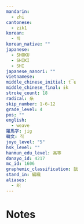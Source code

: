 ```yaml
---
mandarin:
  - zhī
cantonese:
  - zik1
korean:
  - 직
korean_native: ""
japanese:
  - SHOKU
  - SHIKI
  - SHI
japanese_nanori: ""
vietnamese:
middle_chinese_initial: t͡ɕ
middle_chinese_final: ɨk
stroke_count: 18
radical: 糸
skip_number: 1-6-12
grade_level: 4
pos: ""
english:
  - weave
羅馬字: jig
韓文: 직
joyo_level: "5"
hsk_level: ""
hanmun_edu_level: 高等
danayo_id: 4217
mc_id: 1606
graphemic_classification: 戠
stand_in: 編織
aliases:
  - 织
---
```


# Notes
